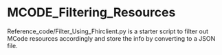 # MCODE_Filtering_Resources

 Reference_code/Filter_Using_Fhirclient.py is a starter script to filter out MCode resources accordingly and store the info by converting to a JSON file.  
